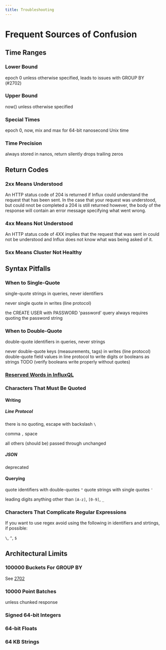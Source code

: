 ```yaml
---
title: Troubleshooting
---
```



# Frequent Sources of Confusion

## Time Ranges

### Lower Bound

epoch 0 unless otherwise specified, leads to issues with GROUP BY (#2702)

### Upper Bound

now() unless otherwise specified

### Special Times

epoch 0, now, mix and max for 64-bit nanosecond Unix time

### Time Precision

always stored in nanos, return silently drops trailing zeros

## Return Codes

### 2xx Means Understood
An HTTP status code of 204 is returned if Influx could understand the request that has been sent. In the case that your request was understood, but could nnot be completed a 204 is still returned however, the body of the response will contain an error message specifying what went wrong.

### 4xx Means Not Understood
An HTTP status code of 4XX implies that the request that was sent in could not be understood and Influx does not know what was being asked of it.

### 5xx Means Cluster Not Healthy

## Syntax Pitfalls

### When to Single-Quote

single-quote strings in queries, never identifiers

never single quote in writes (line protocol)

the CREATE USER with PASSWORD 'password' query always requires quoting the password string

### When to Double-Quote

double-quote identifiers in queries, never strings

never double-quote keys (measurements, tags) in writes (line protocol)
double-quote field values in line protocol to write digits or booleans as strings
TODO (verify booleans write properly without quotes)

### [Reserved Words in InfluxQL](https://github.com/influxdb/influxdb/blob/master/influxql/INFLUXQL.md#identifiers)


### Characters That Must Be Quoted

#### Writing

##### Line Protocol

there is no quoting, escape with backslash `\`

comma `,`
space ` `

all others (should be) passed through unchanged

##### JSON 

deprecated

#### Querying

quote identifiers with double-quotes `"`
quote strings with single quotes `'`

leading digits
anything other than `[A-z]`, `[0-9]`, `_`

### Characters That Complicate Regular Expressions

If you want to use regex avoid using the following in identifiers and strtings, if possible:

`\`, `^`, `$`

## Architectural Limits

### 100000 Buckets For GROUP BY

See [2702](https://github.com/influxdb/influxdb/issues/2702)

### 10000 Point Batches 

unless chunked response

### Signed 64-bit Integers

### 64-bit Floats

### 64 KB Strings


